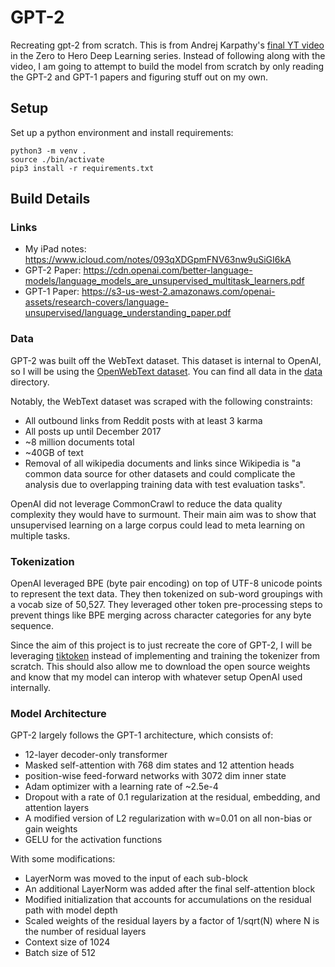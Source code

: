 # GPT-2

Recreating gpt-2 from scratch. This is from Andrej Karpathy's [final YT video](https://www.youtube.com/watch?v=l8pRSuU81PU&ab_channel=AndrejKarpathy)
in the Zero to Hero Deep Learning series. Instead of following along with the video,
I am going to attempt to build the model from scratch by only reading the GPT-2
and GPT-1 papers and figuring stuff out on my own.

## Setup

Set up a python environment and install requirements:

```
python3 -m venv .
source ./bin/activate
pip3 install -r requirements.txt
```

## Build Details

### Links

- My iPad notes: https://www.icloud.com/notes/093qXDGpmFNV63nw9uSiGI6kA
- GPT-2 Paper: https://cdn.openai.com/better-language-models/language_models_are_unsupervised_multitask_learners.pdf
- GPT-1 Paper: https://s3-us-west-2.amazonaws.com/openai-assets/research-covers/language-unsupervised/language_understanding_paper.pdf

### Data

GPT-2 was built off the WebText dataset. This dataset is internal to
OpenAI, so I will be using the [OpenWebText dataset](https://paperswithcode.com/dataset/openwebtext).
You can find all data in the [data](data/) directory.

Notably, the WebText dataset was scraped with the following constraints:

- All outbound links from Reddit posts with at least 3 karma
- All posts up until December 2017
- ~8 million documents total
- ~40GB of text
- Removal of all wikipedia documents and links since Wikipedia is
"a common data source for other datasets and could complicate the analysis due to overlapping training data with test evaluation tasks".

OpenAI did not leverage CommonCrawl to reduce the data quality complexity they would have to surmount.
Their main aim was to show that unsupervised learning on a large corpus could lead to meta learning on multiple tasks.

### Tokenization

OpenAI leveraged BPE (byte pair encoding) on top of UTF-8 unicode points
to represent the text data. They then tokenized on sub-word groupings with
a vocab size of 50,527. They leveraged other token pre-processing steps to
prevent things like BPE merging across character categories for any byte
sequence.

Since the aim of this project is to just recreate the core of GPT-2, I will
be leveraging [tiktoken](https://github.com/openai/tiktoken) instead of
implementing and training the tokenizer from scratch. This should also allow
me to download the open source weights and know that my model can interop with
whatever setup OpenAI used internally.

### Model Architecture

GPT-2 largely follows the GPT-1 architecture, which consists of:

* 12-layer decoder-only transformer
* Masked self-attention with 768 dim states and 12 attention heads
* position-wise feed-forward networks with 3072 dim inner state
* Adam optimizer with a learning rate of ~2.5e-4
* Dropout with a rate of 0.1 regularization at the residual, embedding, and attention layers
* A modified version of L2 regularization with w=0.01 on all non-bias or gain weights
* GELU for the activation functions

With some modifications:

* LayerNorm was moved to the input of each sub-block
* An additional LayerNorm was added after the final self-attention block
* Modified initialization that accounts for accumulations on the residual path with model depth
* Scaled weights of the residual layers by a factor of 1/sqrt(N) where N is the number of residual layers
* Context size of 1024
* Batch size of 512
